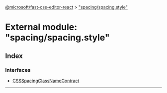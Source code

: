 [@microsoft/fast-css-editor-react](../README.md) > ["spacing/spacing.style"](../modules/_spacing_spacing_style_.md)

# External module: "spacing/spacing.style"

## Index

### Interfaces

* [CSSSpacingClassNameContract](../interfaces/_spacing_spacing_style_.cssspacingclassnamecontract.md)

---

